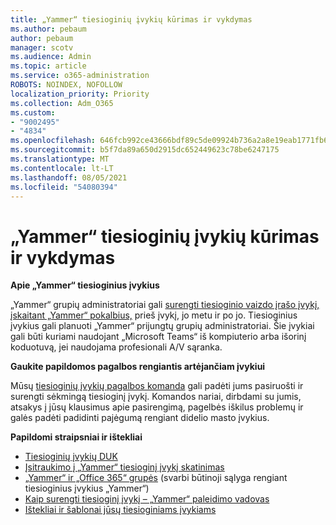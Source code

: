 ```yaml
---
title: „Yammer“ tiesioginių įvykių kūrimas ir vykdymas
ms.author: pebaum
author: pebaum
manager: scotv
ms.audience: Admin
ms.topic: article
ms.service: o365-administration
ROBOTS: NOINDEX, NOFOLLOW
localization_priority: Priority
ms.collection: Adm_O365
ms.custom:
- "9002495"
- "4834"
ms.openlocfilehash: 646fcb992ce43666bdf89c5de09924b736a2a8e19eab1771fb6b320b22310eb6
ms.sourcegitcommit: b5f7da89a650d2915dc652449623c78be6247175
ms.translationtype: MT
ms.contentlocale: lt-LT
ms.lasthandoff: 08/05/2021
ms.locfileid: "54080394"
---
```

# <a name="create-and-run-live-events-in-yammer"></a>„Yammer“ tiesioginių įvykių kūrimas ir vykdymas

**Apie „Yammer“ tiesioginius įvykius**

„Yammer“ grupių administratoriai gali [surengti tiesioginio vaizdo įrašo įvykį, įskaitant „Yammer“ pokalbius,](https://docs.microsoft.com/yammer/manage-yammer-groups/yammer-live-events) prieš įvykį, jo metu ir po jo. Tiesioginius įvykius gali planuoti „Yammer“ prijungtų grupių administratoriai. Šie įvykiai gali būti kuriami naudojant „Microsoft Teams“ iš kompiuterio arba išorinį koduotuvą, jei naudojama profesionali A/V sąranka.

**Gaukite papildomos pagalbos rengiantis artėjančiam įvykiui**

Mūsų [tiesioginių įvykių pagalbos komanda](https://aka.ms/AA87gbh) gali padėti jums pasiruošti ir surengti sėkmingą tiesioginį įvykį. Komandos nariai, dirbdami su jumis, atsakys į jūsų klausimus apie pasirengimą, pagelbės iškilus problemų ir galės padėti padidinti pajėgumą rengiant didelio masto įvykius.

**Papildomi straipsniai ir ištekliai**

- [Tiesioginių įvykių DUK](https://support.office.com/article/43bbd59d-a734-4c8f-923d-6a239d137d34)
- [Įsitraukimo į „Yammer“ tiesioginį įvykį skatinimas](https://support.office.com/article/drive-engagement-in-a-yammer-live-event-c0244ad8-6dcb-419c-add9-2e4a00543412?ui=en-US&rs=en-US&ad=US)
- [„Yammer“ ir „Office 365“ grupės](https://docs.microsoft.com/yammer/manage-yammer-groups/yammer-and-office-365-groups) (svarbi būtinoji sąlyga rengiant tiesioginius įvykius „Yammer“)
- [Kaip surengti tiesioginį įvykį – „Yammer“ paleidimo vadovas](https://aka.ms/LiveEventsinYammerplaybook)
- [Ištekliai ir šablonai jūsų tiesioginiams įvykiams](https://aka.ms/LiveEventYammerTemplates)

